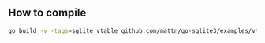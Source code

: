## How to compile

```bash
go build -v -tags=sqlite_vtable github.com/mattn/go-sqlite3/examples/vtable
```
